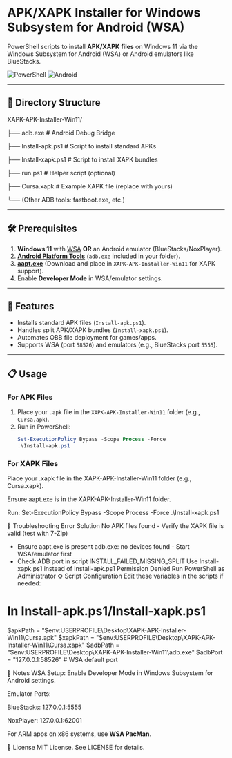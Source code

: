 # APK/XAPK Installer for Windows Subsystem for Android (WSA)

PowerShell scripts to install **APK/XAPK files** on Windows 11 via the Windows Subsystem for Android (WSA) or Android emulators like BlueStacks.

![PowerShell](https://img.shields.io/badge/PowerShell-%235391FE.svg?logo=powershell&logoColor=white)
![Android](https://img.shields.io/badge/Android-3DDC84?logo=android&logoColor=white)

---

## 📂 Directory Structure

XAPK-APK-Installer-Win11/

├── adb.exe # Android Debug Bridge

├── Install-apk.ps1 # Script to install standard APKs

├── Install-xapk.ps1 # Script to install XAPK bundles

├── run.ps1 # Helper script (optional)

├── Cursa.xapk # Example XAPK file (replace with yours)

└── (Other ADB tools: fastboot.exe, etc.)

---

## 🛠️ Prerequisites
1. **Windows 11** with [WSA](https://learn.microsoft.com/en-us/windows/android/wsa/) **OR** an Android emulator (BlueStacks/NoxPlayer).
2. **[Android Platform Tools](https://developer.android.com/studio/releases/platform-tools)** (`adb.exe` included in your folder).
3. **[aapt.exe](https://github.com/rendiix/aapt-static)** (Download and place in `XAPK-APK-Installer-Win11` for XAPK support).
4. Enable **Developer Mode** in WSA/emulator settings.

---

## 🚀 Features
- Installs standard APK files (`Install-apk.ps1`).
- Handles split APK/XAPK bundles (`Install-xapk.ps1`).
- Automates OBB file deployment for games/apps.
- Supports WSA (port `58526`) and emulators (e.g., BlueStacks port `5555`).

---

## 📋 Usage

### For APK Files
1. Place your `.apk` file in the `XAPK-APK-Installer-Win11` folder (e.g., `Cursa.apk`).
2. Run in PowerShell:
   ```powershell
   Set-ExecutionPolicy Bypass -Scope Process -Force
   .\Install-apk.ps1

### For XAPK Files
Place your .xapk file in the XAPK-APK-Installer-Win11 folder (e.g., Cursa.xapk).

Ensure aapt.exe is in the XAPK-APK-Installer-Win11 folder.

Run:
Set-ExecutionPolicy Bypass -Scope Process -Force
.\Install-xapk.ps1

🔧 Troubleshooting
Error	Solution
No APK files found	- Verify the XAPK file is valid (test with 7-Zip)
- Ensure aapt.exe is present
adb.exe: no devices found	- Start WSA/emulator first
- Check ADB port in script
INSTALL_FAILED_MISSING_SPLIT	Use Install-xapk.ps1 instead of Install-apk.ps1
Permission Denied	Run PowerShell as Administrator
⚙️ Script Configuration
Edit these variables in the scripts if needed:

# In Install-apk.ps1/Install-xapk.ps1
$apkPath = "$env:USERPROFILE\Desktop\XAPK-APK-Installer-Win11\Cursa.apk"
$xapkPath = "$env:USERPROFILE\Desktop\XAPK-APK-Installer-Win11\Cursa.xapk"
$adbPath = "$env:USERPROFILE\Desktop\XAPK-APK-Installer-Win11\adb.exe"
$adbPort = "127.0.0.1:58526"  # WSA default port

📝 Notes
WSA Setup: Enable Developer Mode in Windows Subsystem for Android settings.

Emulator Ports:

BlueStacks: 127.0.0.1:5555

NoxPlayer: 127.0.0.1:62001

For ARM apps on x86 systems, use **WSA PacMan**.

📜 License
MIT License. See LICENSE for details.
